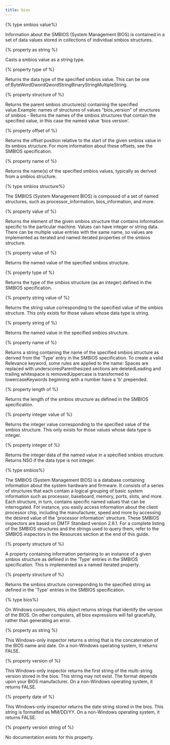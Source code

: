 ```yaml
---
title: bios
---
```


{% type smbios value%}

Information about the SMBIOS (System Management BIOS) is contained in a set of data values stored in collections of individual smbios structures.

{% property <smbios value> as string %}

Casts a smbios value as a string type.

{% property type of <smbios value> %}

Returns the data type of the specified smbios value. This can be one of:ByteWordDwordQwordStringBinaryStringMultipleString.

{% property structure of <smbios value> %}

Returns the parent smbios structure(s) containing the specified value.Example: names of structures of values &quot;bios_version&quot; of structures of smbios - Returns the names of the smbios structures that contain the specified value, in this case the named value &#39;bios version&#39;.

{% property offset of <smbios value> %}

Returns the offset position relative to the start of the given smbios value in its smbios structure. For more information about these offsets, see the SMBIOS specification.

{% property name of <smbios value> %}

Returns the name(s) of the specified smbios values, typically as derived from a smbios structure.

{% type smbios structure%}

The SMBIOS (System Management BIOS) is composed of a set of named structures, such as processor_information, bios_information, and more.

{% property value of <smbios structure> %}

Returns the element of the given smbios structure that contains information specific to the particular machine. Values can have integer or string data. There can be multiple value entries with the same name, so values are implemented as iterated and named iterated properties of the smbios structure.

{% property value <string> of <smbios structure> %}

Returns the named value of the specified smbios structure.

{% property type of <smbios structure> %}

Returns the type of the smbios structure (as an integer) defined in the SMBIOS specification.

{% property string value <string> of <smbios structure> %}

Returns the string value corresponding to the specified value of the smbios structure. This only exists for those values whose data type is string.

{% property string <string> of <smbios structure> %}

Returns the named value in the specified smbios structure.

{% property name of <smbios structure> %}

Returns a string containing the name of the specified smbios structure as derived from the &#39;Type&#39; entry in the SMBIOS specification. To create a valid Relevance keyword, some rules are applied to the name: Spaces are replaced with underscoresParenthesized sections are deletedLeading and trailing whitespace is removedUppercase is transformed to lowercaseKeywords beginning with a number have a &#39;b&#39; prepended.

{% property length of <smbios structure> %}

Returns the length of the smbios structure as defined in the SMBIOS specification.

{% property integer value <string> of <smbios structure> %}

Returns the integer value corresponding to the specified value of the smbios structure. This only exists for those values whose data type is integer.

{% property integer <string> of <smbios structure> %}

Returns the integer data of the named value in a specified smbios structure. Returns NSO if the data type is not integer.

{% type smbios%}

The SMBIOS (System Management BIOS) is a database containing information about the system hardware and firmware. It consists of a series of structures that each contain a logical grouping of basic system information such as processor, baseboard, memory, ports, slots, and more. Each structure, in turn, contains specific named values that can be interrogated. For instance, you easily access information about the client processor chip, including the manufacturer, speed and more by accessing the desired value of the &#39;processor information&#39; structure. These SMBIOS inspectors are based on DMTF Standard version 2.6.1. For a complete listing of the SMBIOS structures and the strings used to query them, refer to the SMBIOS inspectors in the Resources section at the end of this guide.

{% property structure of <smbios> %}

A property containing information pertaining to an instance of a given smbios structure as defined in the &#39;Type&#39; entries in the SMBIOS specification. This is implemented as a named iterated property.

{% property structure <string> of <smbios> %}

Returns the smbios structure corresponding to the specified string as defined in the &#39;Type&#39; entries in the SMBIOS specification.

{% type bios%}

On Windows computers, this object returns strings that identify the version of the BIOS. On other computers, all bios expressions will fail gracefully, rather than generating an error.

{% property <bios> as string %}

This Windows-only inspector returns a string that is the concatenation of the BIOS name and date. On a non-Windows operating system, it returns FALSE.

{% property version of <bios> %}

This Windows-only inspector returns the first string of the multi-string version stored in the bios. This string may not exist. The format depends upon your BIOS manufacturer. On a non-Windows operating system, it returns FALSE.

{% property date of <bios> %}

This Windows-only inspector returns the date string stored in the bios. This string is formatted as MM/DD/YY. On a non-Windows operating system, it returns FALSE.

{% property version string of <bios> %}

No documentation exists for this property.

